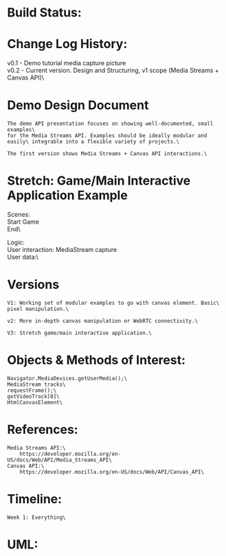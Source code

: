 # Build Status:

# Change Log History:
v0.1 - Demo tutorial media capture picture\
v0.2 - Current version. Design and Structuring, v1 scope (Media Streams + Canvas API)\

# Demo Design Document

    The demo API presentation focuses on showing well-documented, small examples\
    for the Media Streams API. Examples should be ideally modular and easily\ integrable into a flexible variety of projects.\

    The first version shows Media Streams + Canvas API interactions.\

# Stretch: Game/Main Interactive Application Example

Scenes:\
    Start Game\
    End\

Logic:\
    User interaction: MediaStream capture\
    User data:\

# Versions
    V1: Working set of modular examples to go with canvas element. Basic\
    pixel manipulation.\

    v2: More in-depth canvas manipulation or WebRTC connectivity.\

    V3: Stretch game/main interactive application.\

# Objects & Methods of Interest:
    Navigator.MediaDevices.getUserMedia();\
    MediaStream tracks\
    requestFrame();\
    getVideoTrack[0]\
    HtmlCanvasElement\

# References:
    Media Streams API:\
        https://developer.mozilla.org/en-US/docs/Web/API/Media_Streams_API\
    Canvas API:\
        https://developer.mozilla.org/en-US/docs/Web/API/Canvas_API\
# Timeline:
    Week 1: Everything\

# UML: